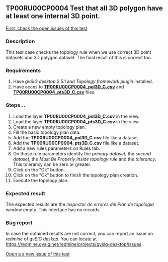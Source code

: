 ## TP00RU00CP0004 Test that all 3D polygon have at least one internal 3D point. 

[First, check the open issues of this test](https://redmine.gvsig.net/redmine/projects/gvsig-desktop/issues?utf8=%E2%9C%93&set_filter=1&f%5B%5D=status_id&op%5Bstatus_id%5D=o&f%5B%5D=subject&op%5Bsubject%5D=%7E&v%5Bsubject%5D%5B%5D=TP00RU00CP0004&f%5B%5D&f%5B%5D=&c%5B%5D=tracker&c%5B%5D=status&c%5B%5D=priority&c%5B%5D=subject&c%5B%5D=assigned_to&c%5B%5D=updated_on&group_by=)

### Description

This test case checks the topology rule when we use correct 3D point datasets and 3D polygon dataset. The final result of this is correct too.

### Requirements

1. Have *gvSIG desktop 2.5.1* and *Topology framework plugin* installed.
2. Have acces to [**TP00RU00CP0004_pol3D_C.csv**]() and [**TP00RU00CP0004_pts3D_C.csv**]() files.

### Steps...

1. Load the layer **TP00RU00CP0004_pol3D_C.csv** in the view.
2. Load the layer **TP00RU00CP0004_pts3D_C.csv** in the view.
3. Create a new empty topology plan.
4. Fill the basic topology plan data.
5. Add the **TP00RU00CP0004_pol3D_C.csv** file like a dataset.
6. Add the **TP00RU00CP0004_pts3D_C.csv** file like a dataset.
7. Add a new rules parameters on Rules tab.
8. On those rule parameters identify the *primary dataset*, the *second dataset*, the *Must Be Properly Inside topology rule* and the *tolerancy*. This tolerancy can be zero or greater.
9. Click on the "Ok" button.
10. Click on the "Ok" button to finish the topology plan creation.
11. Execute the topology plan.

### Expected result

The expected results are the *Inspector de errores del Plan de topologia* window empty. This interface has no records.


### Bug report


In case the obtained results are not correct, you can report an issue on *redmine* of *gvSIG deskop*. You can locate at
https://redmine.gvsig.net/redmine/projects/gvsig-desktop/issues .

[Open a a new issue of this test](https://redmine.gvsig.net/redmine/projects/gvsig-desktop/issues/new?issue[subject]=TP00RU00CP0004+Test+that+all+3D+polygon+have+at+least+one+internal+3D+point)
